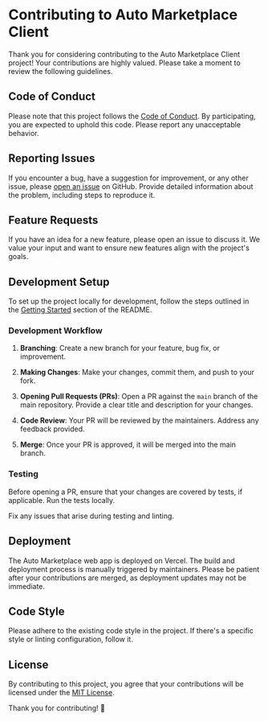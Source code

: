 # Contributing to Auto Marketplace Client

Thank you for considering contributing to the Auto Marketplace Client project! Your contributions are highly valued. Please take a moment to review the following guidelines.

## Code of Conduct

Please note that this project follows the [Code of Conduct](CODE_OF_CONDUCT.md). By participating, you are expected to uphold this code. Please report any unacceptable behavior.

## Reporting Issues

If you encounter a bug, have a suggestion for improvement, or any other issue, please [open an issue](https://github.com/your-username/auto-marketplace-client/issues) on GitHub. Provide detailed information about the problem, including steps to reproduce it.

## Feature Requests

If you have an idea for a new feature, please open an issue to discuss it. We value your input and want to ensure new features align with the project's goals.

## Development Setup

To set up the project locally for development, follow the steps outlined in the [Getting Started](README.md#getting-started) section of the README.

### Development Workflow

1. **Branching**: Create a new branch for your feature, bug fix, or improvement.

2. **Making Changes**: Make your changes, commit them, and push to your fork.

3. **Opening Pull Requests (PRs)**: Open a PR against the `main` branch of the main repository. Provide a clear title and description for your changes.

4. **Code Review**: Your PR will be reviewed by the maintainers. Address any feedback provided.

5. **Merge**: Once your PR is approved, it will be merged into the main branch.

### Testing

Before opening a PR, ensure that your changes are covered by tests, if applicable. Run the tests locally.

Fix any issues that arise during testing and linting.

## Deployment

The Auto Marketplace web app is deployed on Vercel. The build and deployment process is manually triggered by maintainers. Please be patient after your contributions are merged, as deployment updates may not be immediate.

## Code Style

Please adhere to the existing code style in the project. If there's a specific style or linting configuration, follow it.

## License

By contributing to this project, you agree that your contributions will be licensed under the [MIT License](LICENSE).

Thank you for contributing! 🚀

